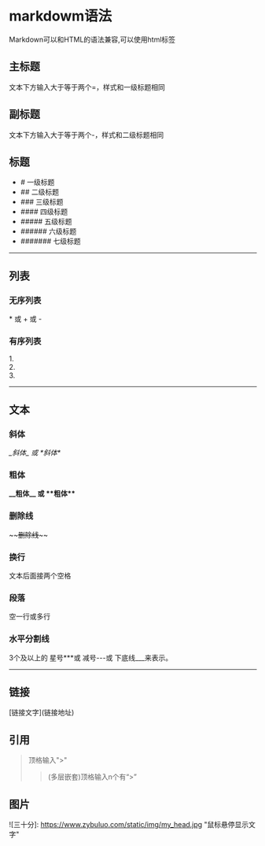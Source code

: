 markdowm语法
==
Markdown可以和HTML的语法兼容,可以使用html标签

## 主标题
文本下方输入大于等于两个=，样式和一级标题相同
## 副标题
文本下方输入大于等于两个-，样式和二级标题相同

## 标题 
* \# 一级标题
* \## 二级标题
* \### 三级标题
* \#### 四级标题
* \##### 五级标题
* \###### 六级标题
* \####### 七级标题
***
## 列表
### 无序列表
 \* 或 \+ 或 \- 
### 有序列表
1\.  
2\.  
3\.
***
## 文本
### 斜体
*\_斜体\_ 或 \*斜体\**
### 粗体
**\_\_粗体\_\_ 或 \*\*粗体\*\***
### 删除线
\~\~~~删除线~~\~\~
### 换行
文本后面接两个空格
### 段落
空一行或多行
### 水平分割线
3个及以上的 星号***或 减号---或 下底线___来表示。
***
## 链接
\[链接文字\](链接地址)
## 引用
>  顶格输入">" 
>> (多层嵌套)顶格输入n个有“>”

## 图片
![三十分]: https://www.zybuluo.com/static/img/my_head.jpg "鼠标悬停显示文字"